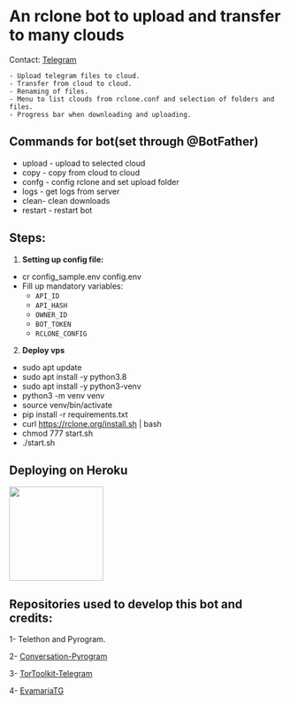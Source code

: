 # An rclone bot to upload and transfer to many clouds

Contact: [Telegram](https://t.me/SamMax009)

    - Upload telegram files to cloud.
    - Transfer from cloud to cloud.
    - Renaming of files.
    - Menu to list clouds from rclone.conf and selection of folders and files.
    - Progress bar when downloading and uploading.


## Commands for bot(set through @BotFather) 
- upload - upload to selected cloud 
- copy - copy from cloud to cloud
- confg - config rclone and set upload folder 
- logs - get logs from server
- clean- clean downloads
- restart - restart bot

## Steps: 

1. **Setting up config file:**
- cr config_sample.env config.env
- Fill up mandatory variables:
    - `API_ID`
    - `API_HASH`
    - `OWNER_ID`
    - `BOT_TOKEN`
    - `RCLONE_CONFIG`

2. **Deploy vps**
- sudo apt update 
- sudo apt install -y python3.8 
- sudo apt install -y python3-venv 
- python3 -m venv venv 
- source venv/bin/activate 
- pip install -r requirements.txt 
- curl https://rclone.org/install.sh | bash
- chmod 777 start.sh 
- ./start.sh

## Deploying on Heroku
<p><a href="https://github.com/Sam009-max/RcloneTgBot/tree/heroku"> <img src="https://img.shields.io/badge/Deploy%20Guide-blueviolet?style=for-the-badge&logo=heroku" width="170""/></a></p>

## Repositories used to develop this bot and credits:

1- Telethon and Pyrogram.

2- [Conversation-Pyrogram](https://github.com/Ripeey/Conversation-Pyrogram/archive/refs/heads/main.zip)

3- [TorToolkit-Telegram](https://github.com/yash-dk/TorToolkit-Telegram)

4- [EvamariaTG](https://github.com/EvamariaTG/EvaMaria)

